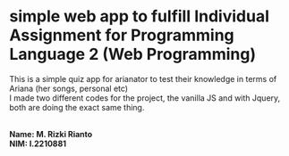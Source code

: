 # simple web app to fulfill Individual Assignment for Programming Language 2 (Web Programming)

This is a simple quiz app for arianator to test their knowledge in terms of Ariana (her songs, personal etc)<br>
I made two different codes for the project, the vanilla JS and with Jquery, both are doing the exact same thing.

<br>
<b>Name: M. Rizki Rianto</b><br>
<b>NIM: I.2210881</b>
